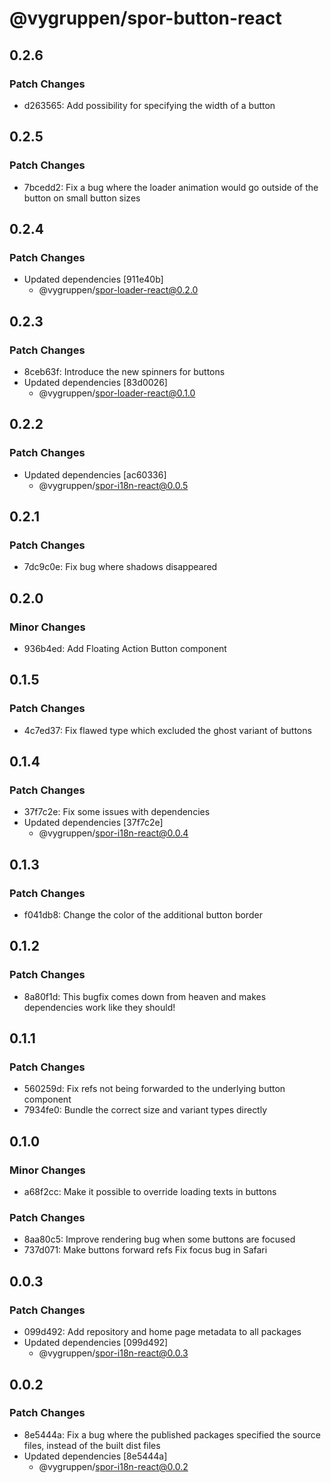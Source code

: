 # @vygruppen/spor-button-react

## 0.2.6

### Patch Changes

- d263565: Add possibility for specifying the width of a button

## 0.2.5

### Patch Changes

- 7bcedd2: Fix a bug where the loader animation would go outside of the button on small button sizes

## 0.2.4

### Patch Changes

- Updated dependencies [911e40b]
  - @vygruppen/spor-loader-react@0.2.0

## 0.2.3

### Patch Changes

- 8ceb63f: Introduce the new spinners for buttons
- Updated dependencies [83d0026]
  - @vygruppen/spor-loader-react@0.1.0

## 0.2.2

### Patch Changes

- Updated dependencies [ac60336]
  - @vygruppen/spor-i18n-react@0.0.5

## 0.2.1

### Patch Changes

- 7dc9c0e: Fix bug where shadows disappeared

## 0.2.0

### Minor Changes

- 936b4ed: Add Floating Action Button component

## 0.1.5

### Patch Changes

- 4c7ed37: Fix flawed type which excluded the ghost variant of buttons

## 0.1.4

### Patch Changes

- 37f7c2e: Fix some issues with dependencies
- Updated dependencies [37f7c2e]
  - @vygruppen/spor-i18n-react@0.0.4

## 0.1.3

### Patch Changes

- f041db8: Change the color of the additional button border

## 0.1.2

### Patch Changes

- 8a80f1d: This bugfix comes down from heaven and makes dependencies work like they should!

## 0.1.1

### Patch Changes

- 560259d: Fix refs not being forwarded to the underlying button component
- 7934fe0: Bundle the correct size and variant types directly

## 0.1.0

### Minor Changes

- a68f2cc: Make it possible to override loading texts in buttons

### Patch Changes

- 8aa80c5: Improve rendering bug when some buttons are focused
- 737d071: Make buttons forward refs
  Fix focus bug in Safari

## 0.0.3

### Patch Changes

- 099d492: Add repository and home page metadata to all packages
- Updated dependencies [099d492]
  - @vygruppen/spor-i18n-react@0.0.3

## 0.0.2

### Patch Changes

- 8e5444a: Fix a bug where the published packages specified the source files, instead of the built dist files
- Updated dependencies [8e5444a]
  - @vygruppen/spor-i18n-react@0.0.2
